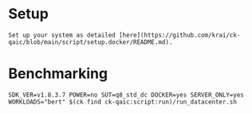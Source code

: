 # Setup
    Set up your system as detailed [here](https://github.com/krai/ck-qaic/blob/main/script/setup.docker/README.md).

# Benchmarking
```
SDK_VER=v1.8.3.7 POWER=no SUT=q8_std_dc DOCKER=yes SERVER_ONLY=yes WORKLOADS="bert" $(ck find ck-qaic:script:run)/run_datacenter.sh
```
